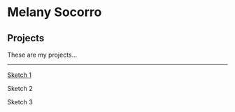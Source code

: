 # Melany Socorro

## Projects

These are my projects...
- - - 
[Sketch 1](./sketch/halloween/)

Sketch 2

Sketch 3